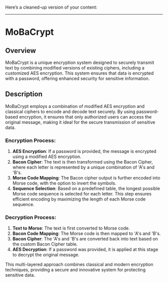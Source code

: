Here’s a cleaned-up version of your content:

---

# MoBaCrypt

## Overview
MoBaCrypt is a unique encryption system designed to securely transmit text by combining modified versions of existing ciphers, including a customized AES encryption. This system ensures that data is encrypted with a password, offering enhanced security for sensitive information.

## Description
MoBaCrypt employs a combination of modified AES encryption and classical ciphers to encode and decode text securely. By using password-based encryption, it ensures that only authorized users can access the original message, making it ideal for the secure transmission of sensitive data.

### Encryption Process:
1. **AES Encryption**: If a password is provided, the message is encrypted using a modified AES encryption.
2. **Bacon Cipher**: The text is then transformed using the Bacon Cipher, where each letter is represented by a unique combination of 'A's and 'B's.
3. **Morse Code Mapping**: The Bacon cipher output is further encoded into Morse code, with the option to invert the symbols.
4. **Sequence Selection**: Based on a predefined table, the longest possible Morse code sequence is selected for each letter. This step ensures efficient encoding by maximizing the length of each Morse code sequence.

### Decryption Process:
1. **Text to Morse**: The text is first converted to Morse code.
2. **Bacon Code Mapping**: The Morse code is then mapped to 'A's and 'B's.
3. **Bacon Cipher**: The 'A's and 'B's are converted back into text based on the custom Bacon Cipher table.
4. **AES Decryption**: If a password was provided, it is applied at this stage to decrypt the original message.

This multi-layered approach combines classical and modern encryption techniques, providing a secure and innovative system for protecting sensitive data.
